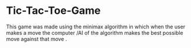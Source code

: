 # Tic-Tac-Toe-Game
This game was made using the minimax algorithm in which when the user makes a move the computer /AI of the algorithm makes the best possible move against that move .
